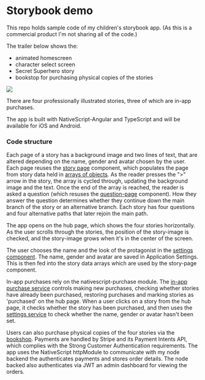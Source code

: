 # Storybook demo

This repo holds sample code of my children's storybook app. (As this is a commercial product I'm not sharing all of the code.)

The trailer below shows the:
* animated homescreen
* character select screen
* Secret Superhero story
* bookstop for purchasing physical copies of the stories

![](trailer.gif)

There are four professionally illustrated stories, three of which are in-app purchases.

The app is built with NativeScript-Angular and TypeScript and will be available for iOS and Android.

### Code structure

Each page of a story has a background image and two lines of text, that are altered depending on the name, gender and avatar chosen by the user. Each page reuses the [story page](https://github.com/ckpantelides/storybook-demo/tree/main/storypage) component, which populates the page from story data held in [arrays of objects](https://github.com/ckpantelides/storybook-demo/blob/main/superhero/superhero-main1-data.ts). As the reader presses the ">" arrow in the story, the array is cycled through, updating the background image and the text. Once the end of the array is reached, the reader is asked a question (which resuses the [question-page](https://github.com/ckpantelides/storybook-demo/tree/main/questionpage) component). How they answer the question determines whether they continue down the main branch of the story or an alternative branch. Each story has four questions and four alternative paths that later rejoin the main path.

The app opens on the hub page, which shows the four stories horizontally. As the user scrolls through the stories, the position of the story-image is checked, and the story-image grows when it's in the center of the screen.

The user chooses the name and the look of the protagonist in the [settings component](https://github.com/ckpantelides/storybook-demo/tree/main/settings). The name, gender and avatar are saved in Application Settings. This is then fed into the story data arrays which are used by the story-page component.

In-app purchases rely on the nativescript-purchase module. The [in-app purchase service](https://github.com/ckpantelides/storybook-demo/blob/main/services/iap.service.ts) controls making new purchases, checking whether stories have already been purchased, restoring purchases and marking stories as 'purchased' on the hub page. When a user clicks on a story from the hub page, it checks whether the story has been purchased, and then uses the [settings service](https://github.com/ckpantelides/storybook-demo/blob/main/services/settings.service.ts) to check whether the name, gender or avatar hasn't been set.

Users can also purchase physical copies of the four stories via the [bookshop](https://github.com/ckpantelides/storybook-demo/tree/main/bookshop). Payments are handled by Stripe and its Payment Intents API, which complies with the Strong Customer Authentication requirements. The app uses the NativeScript httpModule to communicate with my node backend the authenticates payments and stores order details. The node backed also authenticates via JWT an admin dashboard for viewing the orders.


